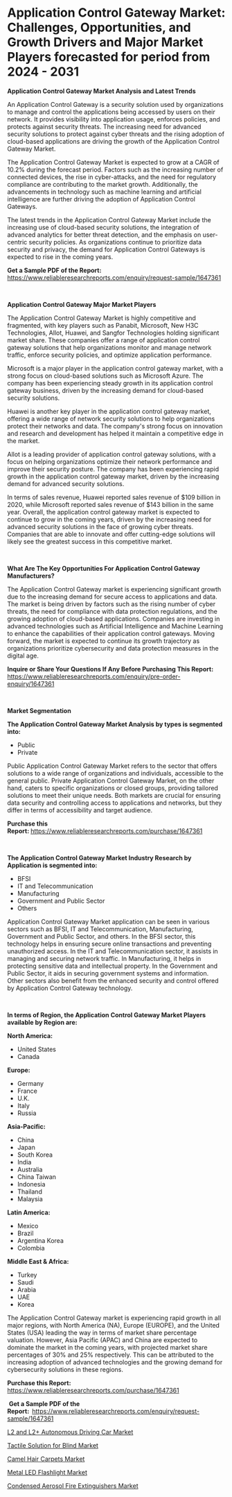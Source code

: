 <p><h1>Application Control Gateway Market: Challenges, Opportunities, and Growth Drivers and Major Market Players forecasted for period from 2024 - 2031</h1></p><p><strong>Application Control Gateway Market Analysis and Latest Trends</strong></p>
<p><p>An Application Control Gateway is a security solution used by organizations to manage and control the applications being accessed by users on their network. It provides visibility into application usage, enforces policies, and protects against security threats. The increasing need for advanced security solutions to protect against cyber threats and the rising adoption of cloud-based applications are driving the growth of the Application Control Gateway Market.</p><p>The Application Control Gateway Market is expected to grow at a CAGR of 10.2% during the forecast period. Factors such as the increasing number of connected devices, the rise in cyber-attacks, and the need for regulatory compliance are contributing to the market growth. Additionally, the advancements in technology such as machine learning and artificial intelligence are further driving the adoption of Application Control Gateways.</p><p>The latest trends in the Application Control Gateway Market include the increasing use of cloud-based security solutions, the integration of advanced analytics for better threat detection, and the emphasis on user-centric security policies. As organizations continue to prioritize data security and privacy, the demand for Application Control Gateways is expected to rise in the coming years.</p></p>
<p><strong>Get a Sample PDF of the Report:&nbsp;</strong> <a href="https://www.reliableresearchreports.com/enquiry/request-sample/1647361">https://www.reliableresearchreports.com/enquiry/request-sample/1647361</a></p>
<p>&nbsp;</p>
<p><strong>Application Control Gateway Major Market Players</strong></p>
<p><p>The Application Control Gateway Market is highly competitive and fragmented, with key players such as Panabit, Microsoft, New H3C Technologies, Allot, Huawei, and Sangfor Technologies holding significant market share. These companies offer a range of application control gateway solutions that help organizations monitor and manage network traffic, enforce security policies, and optimize application performance.</p><p>Microsoft is a major player in the application control gateway market, with a strong focus on cloud-based solutions such as Microsoft Azure. The company has been experiencing steady growth in its application control gateway business, driven by the increasing demand for cloud-based security solutions.</p><p>Huawei is another key player in the application control gateway market, offering a wide range of network security solutions to help organizations protect their networks and data. The company's strong focus on innovation and research and development has helped it maintain a competitive edge in the market.</p><p>Allot is a leading provider of application control gateway solutions, with a focus on helping organizations optimize their network performance and improve their security posture. The company has been experiencing rapid growth in the application control gateway market, driven by the increasing demand for advanced security solutions.</p><p>In terms of sales revenue, Huawei reported sales revenue of $109 billion in 2020, while Microsoft reported sales revenue of $143 billion in the same year. Overall, the application control gateway market is expected to continue to grow in the coming years, driven by the increasing need for advanced security solutions in the face of growing cyber threats. Companies that are able to innovate and offer cutting-edge solutions will likely see the greatest success in this competitive market.</p></p>
<p>&nbsp;</p>
<p><strong>What Are The Key Opportunities For Application Control Gateway Manufacturers?</strong></p>
<p><p>The Application Control Gateway market is experiencing significant growth due to the increasing demand for secure access to applications and data. The market is being driven by factors such as the rising number of cyber threats, the need for compliance with data protection regulations, and the growing adoption of cloud-based applications. Companies are investing in advanced technologies such as Artificial Intelligence and Machine Learning to enhance the capabilities of their application control gateways. Moving forward, the market is expected to continue its growth trajectory as organizations prioritize cybersecurity and data protection measures in the digital age.</p></p>
<p><strong>Inquire or Share Your Questions If Any Before Purchasing This Report:</strong> <a href="https://www.reliableresearchreports.com/enquiry/pre-order-enquiry/1647361">https://www.reliableresearchreports.com/enquiry/pre-order-enquiry/1647361</a></p>
<p>&nbsp;</p>
<p><strong>Market Segmentation</strong></p>
<p><strong>The Application Control Gateway Market Analysis by types is segmented into:</strong></p>
<p><ul><li>Public</li><li>Private</li></ul></p>
<p><p>Public Application Control Gateway Market refers to the sector that offers solutions to a wide range of organizations and individuals, accessible to the general public. Private Application Control Gateway Market, on the other hand, caters to specific organizations or closed groups, providing tailored solutions to meet their unique needs. Both markets are crucial for ensuring data security and controlling access to applications and networks, but they differ in terms of accessibility and target audience.</p></p>
<p><strong>Purchase this Report:&nbsp;</strong><a href="https://www.reliableresearchreports.com/purchase/1647361">https://www.reliableresearchreports.com/purchase/1647361</a></p>
<p>&nbsp;</p>
<p><strong>The Application Control Gateway Market Industry Research by Application is segmented into:</strong></p>
<p><ul><li>BFSI</li><li>IT and Telecommunication</li><li>Manufacturing</li><li>Government and Public Sector</li><li>Others</li></ul></p>
<p><p>Application Control Gateway Market application can be seen in various sectors such as BFSI, IT and Telecommunication, Manufacturing, Government and Public Sector, and others. In the BFSI sector, this technology helps in ensuring secure online transactions and preventing unauthorized access. In the IT and Telecommunication sector, it assists in managing and securing network traffic. In Manufacturing, it helps in protecting sensitive data and intellectual property. In the Government and Public Sector, it aids in securing government systems and information. Other sectors also benefit from the enhanced security and control offered by Application Control Gateway technology.</p></p>
<p>&nbsp;</p>
<p><strong>In terms of Region, the Application Control Gateway Market Players available by Region are:</strong></p>
<p>
    <p> <strong> North America: </strong>
        <ul>
            <li>United States</li>
            <li>Canada</li>
        </ul>
        </p> 
    <p> <strong> Europe: </strong>
        <ul>
            <li>Germany</li>
            <li>France</li>
            <li>U.K.</li>
            <li>Italy</li>
            <li>Russia</li>
        </ul>
        </p> 
    <p> <strong> Asia-Pacific: </strong>
        <ul>
            <li>China</li>
            <li>Japan</li>
            <li>South Korea</li>
            <li>India</li>
            <li>Australia</li>
            <li>China Taiwan</li>
            <li>Indonesia</li>
            <li>Thailand</li>
            <li>Malaysia</li>
        </ul>
        </p> 
    <p> <strong> Latin America: </strong>
        <ul>
            <li>Mexico</li>
            <li>Brazil</li>
            <li>Argentina Korea</li>
            <li>Colombia</li>
        </ul>
        </p> 
    <p> <strong> Middle East & Africa: </strong>
        <ul>
            <li>Turkey</li>
            <li>Saudi</li>
            <li>Arabia</li>
            <li>UAE</li>
            <li>Korea</li>
        </ul>
    </p>
    </p>
<p><p>The Application Control Gateway market is experiencing rapid growth in all major regions, with North America (NA), Europe (EUROPE), and the United States (USA) leading the way in terms of market share percentage valuation. However, Asia Pacific (APAC) and China are expected to dominate the market in the coming years, with projected market share percentages of 30% and 25% respectively. This can be attributed to the increasing adoption of advanced technologies and the growing demand for cybersecurity solutions in these regions.</p></p>
<p><strong>Purchase this Report: </strong><a href="https://www.reliableresearchreports.com/purchase/1647361">https://www.reliableresearchreports.com/purchase/1647361</a></p>
<p>&nbsp;<strong>Get a Sample PDF of the Report:&nbsp;&nbsp;</strong><a href="https://www.reliableresearchreports.com/enquiry/request-sample/1647361">https://www.reliableresearchreports.com/enquiry/request-sample/1647361</a></p>
<p><strong></strong></p>
<p><p><a href="https://automatic-knee-4c7.notion.site/L2-and-L2-Autonomous-Driving-Car-Market-Size-Growth-and-Forecast-from-2024-2031-ab18729c6a144a7a886761e124cd5747">L2 and L2+ Autonomous Driving Car Market</a></p><p><a href="https://sulfuric-clavicle-d39.notion.site/Tactile-Solution-for-Blind-Market-Growth-Market-Trends-COVID-19-Impact-and-Forecasts-for-period-f-37f612b31f784562ae45815080e01f44">Tactile Solution for Blind Market</a></p><p><a href="https://view.publitas.com/reportprime-1/camel-hair-carpets-market-research-report-the-key-to-successful-business-strategy-forecasted-for-period-from-2024-2031/">Camel Hair Carpets Market</a></p><p><a href="https://view.publitas.com/reportprime-1/metal-led-flashlight-market-size-and-examines-its-market-scope-with-a-primary-focus-on-growth-opportunities-and-forecasted-trends-spanning-from-2024-to-2031/">Metal LED Flashlight Market</a></p><p><a href="https://sulfuric-clavicle-d39.notion.site/Condensed-Aerosol-Fire-Extinguishers-Market-Centers-on-Aspects-such-as-Market-Growth-Market-Share--35337fdab71e4628a710d28d7d803afd">Condensed Aerosol Fire Extinguishers Market</a></p></p>
